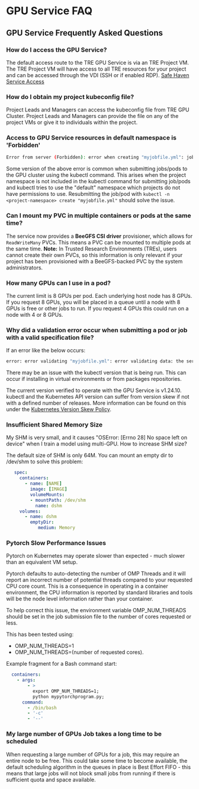 # GPU Service FAQ

## GPU Service Frequently Asked Questions

### How do I access the GPU Service?

The default access route to the TRE GPU Service is via an TRE Project VM. The TRE Project VM will have access to all TRE resources for your project and can be accessed through the VDI (SSH or if enabled RDP). [Safe Haven Service Access](../safe-haven-access.md) 

### How do I obtain my project kubeconfig file?

Project Leads and Managers can access the kubeconfig file from TRE GPU Cluster. Project Leads and Managers can provide the file on any of the project VMs or give it to individuals within the project.

### Access to GPU Service resources in default namespace is 'Forbidden'

```bash
Error from server (Forbidden): error when creating "myjobfile.yml": jobs is forbidden: User <user> cannot create resource "jobs" in API group "" in the namespace "default"
```

Some version of the above error is common when submitting jobs/pods to the GPU cluster using the kubectl command. This arises when the project namespace is not included in the kubectl command for submitting job/pods and kubectl tries to use the "default" namespace which projects do not have permissions to use. Resubmitting the job/pod with `kubectl -n <project-namespace> create "myjobfile.yml"` should solve the issue.

### Can I mount my PVC in multiple containers or pods at the same time?

The service now provides a **BeeGFS CSI driver** provisioner, which allows for `ReadWriteMany` PVCs. This means a PVC can be mounted to multiple pods at the same time.
**Note:** In Trusted Research Environments (TREs), users cannot create their own PVCs, so this information is only relevant if your project has been provisioned with a BeeGFS-backed PVC by the system administrators.

### How many GPUs can I use in a pod?

The current limit is 8 GPUs per pod. Each underlying host node has 8 GPUs. If you request 8 GPUs, you will be placed in a queue until a node with 8 GPUs is free or other jobs to run. If you request 4 GPUs this could run on a node with 4 or 8 GPUs.

### Why did a validation error occur when submitting a pod or job with a valid specification file?

If an error like the below occurs:

```bash
error: error validating "myjobfile.yml": error validating data: the server does not allow access to the requested resource; if you choose to ignore these errors, turn validation off with --validate=false
```

There may be an issue with the kubectl version that is being run. This can occur if installing in virtual environments or from packages repositories.

The current version verified to operate with the GPU Service is v1.24.10. kubectl and the Kubernetes API version can suffer from version skew if not with a defined number of releases. More information can be found on this under the [Kubernetes Version Skew Policy](https://kubernetes.io/releases/version-skew-policy/).

### Insufficient Shared Memory Size

My SHM is very small, and it causes "OSError: [Errno 28] No space left on device" when I train a model using multi-GPU. How to increase SHM size?

The default size of SHM is only 64M. You can mount an empty dir to /dev/shm to solve this problem:

```yaml
   spec:
     containers:
       - name: [NAME]
         image: [IMAGE]
         volumeMounts:
         - mountPath: /dev/shm
           name: dshm
     volumes:
       - name: dshm
         emptyDir:
            medium: Memory
```

### Pytorch Slow Performance Issues

Pytorch on Kubernetes may operate slower than expected - much slower than an equivalent VM setup.

Pytorch defaults to auto-detecting the number of OMP Threads and it will report an incorrect number of potential threads compared to your requested CPU core count. This is a consequence in operating in a container environment, the CPU information is reported by standard libraries and tools will be the node level information rather than your container.

To help correct this issue, the environment variable OMP_NUM_THREADS should be set in the job submission file to the number of cores requested or less.

This has been tested using:

- OMP_NUM_THREADS=1
- OMP_NUM_THREADS=(number of requested cores).

Example fragment for a Bash command start:

```yaml
  containers:
    - args:
        - >
          export OMP_NUM_THREADS=1;
          python mypytorchprogram.py;
      command:
        - /bin/bash
        - '-c'
        - '--'
```

### My large number of GPUs Job takes a long time to be scheduled

When requesting a large number of GPUs for a job, this may require an entire node to be free. This could take some time to become available, the default scheduling algorithm in the queues in place is Best Effort FIFO - this means that large jobs will not block small jobs from running if there is sufficient quota and space available.
